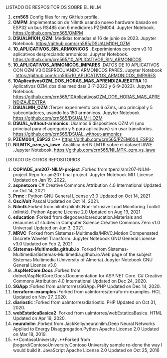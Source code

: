 LISTADO DE RESPOSITORIOS SOBRE EL NILM

1.  **crn565** Config files for my GitHub profile.
2.  **OMPM** .Implementación de Nilmtk usando nuevo hardware basado en ESP32 un bus RS485 con 6 medidores PZEM004. Jupyter Notebook. https://github.com/crn565/OMPM
3.  **DSUALM10H_OZM**: Medidas tomadas el 16 de junio de 2023. Jupyter Notebook. https://github.com/crn565/DSUALM10H_OZM
4.  **10_APLICATIVOS_SIN_ARMONICOS** . Experimientos con ozm v3 10 aplicativos despreciando armonicos. Jupyter Notebook. https://github.com/crn565/10_APLICATIVOS_SIN_ARMONICOS
5.  **10_APLICATIVOS_ARMONICOS_IMPARES** .DATOS DE 10 APLICATIVOS CON OZM V3 DESPRECUIANDO ARMONICOS PARES. Jupyter Notebook . https://github.com/crn565/10_APLICATIVOS_ARMONICOS_IMPARES
6.  **10AplicativosOZM_DOS_HORAS_MAS_APRENDIZAJEEXTRA** 10 Aplicativos OZM_dos dias medidas( 3-7-2023 y 6-9-2023). Jupyter Notebook. https://github.com/crn565/10AplicativosOZM_DOS_HORAS_MAS_APRENDIZAJEEXTRA
7.  **DSUALMH_OZM** :Tercer experimento con 6 oZms, uno principal y 5 subcontadores, usando los 150 armónicos. Jupyter Notebook https://github.com/crn565/DSUALMH_OZM
8.  **DSUAL_without-armonics** :Usamos 6 dispositivos OZM v1 (uno principal para el agregado y 5 para aplicativos) sin usar transitorios. https://github.com/crn565/DSUAL_without-armonics
9.  **PZEM004_ESP32** C++ https://github.com/crn565/PZEM004_ESP32
10. **NILMTK_ozm_vs_iawe** .Analitica del NILMTK sobre el dataset IAWE .Jupyter Notebook. https://github.com/crn565/NILMTK_ozm_vs_iawe

LISTADO DE OTROS REPOSITORIOS

1.  **COPIADE_am207-NILM-project** .Forked from tperol/am207-NILM-project.Repo for am207 final project. Jupyter Notebook MIT License Updated on Jan 19, 2022.
2.  **aspnetcore** C\# Creative Commons Attribution 4.0 International Updated on Oct 14, 2021
3.  **Prmc :** Python GNU General License v3.0 Updated on Oct 14, 2021
4.  **OsciVolt** Pascal Updated on Oct 14, 2021.
5.  **Nilmtk**.Forked from nilmtk/nilmtk.Non-Intrusive Load Monitoring Toolkit (nilmtk). Python Apache License 2.0 Updated on Aug 19, 2021
6.  **education** :Forked from diegocavalca/education.Materials and resources of studies in Computer Science.Creative Commons Zero v1.0 Universal Updated on Jun 3, 2021.
7.  **MRVC** :Forked from Sistemas-Multimedia/MRVC.Motion Compensated Discrete Wavelet Transform. Jupyter Notebook GNU General License v3.0 Updated on Feb 2, 2021.
8.  **Sistemas-Multimedia.github.io** .Forked from Sistemas-Multimedia/Sistemas-Multimedia.github.io.Web page of the subject Sistemas Multimedia (University of Almería).Jupyter Notebook GNU General License v3.0
9.  .**AspNetCore.Docs** .Forked from dotnet/AspNetCore.Docs.Documentation for ASP.NET Core. C\# Creative Commons Attribution 4.0 International Updated on Dec 24, 2020.
10. **SGApp** :Forked from ualmtorres/SGApp. PHP Updated on Dec 14, 2020.
11. **terraform-examples** :Forked from ualmtorres/terraform-examples. HCL Updated on Nov 27, 2020.
12. **diariosti**c :Forked from ualmtorres/diariostic. PHP Updated on Oct 31, 2020.
13. **webEstaticaBasica2** :Forked from ualmtorres/webEstaticaBasica. HTML Updated on Apr 19, 2020.
14. **neuralnilm** .Forked from JackKelly/neuralnilm.Deep Neural Networks Applied to Energy Disaggregation.Python Apache License 2.0 Updated on Mar 18, 2019.
15. **ContosoUniversity .**Forked from jbogard/ContosoUniversity.Contoso University sample re-done the way I would build it. JavaScript Apache License 2.0 Updated on Oct 25, 2016
